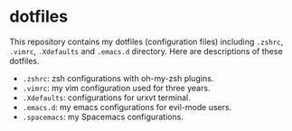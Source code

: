 # dotfiles
This repository contains my dotfiles (configuration files) including `.zshrc`, `.vimrc`, `.Xdefaults` and `.emacs.d` directory. Here are descriptions of these dotfiles.

* `.zshrc`: zsh configurations with oh-my-zsh plugins.
* `.vimrc`: my vim configuration used for three years.
* `.Xdefaults`: configurations for urxvt terminal.
* `.emacs.d`: my emacs configurations for evil-mode users.
* `.spacemacs`: my Spacemacs configurations.
